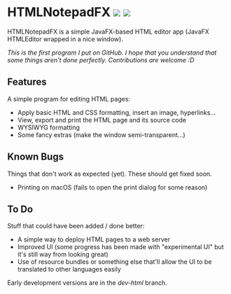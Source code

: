# HTMLNotepadFX ![][versionBadge] ![][licenseBadge]

HTMLNotepadFX is a simple JavaFX-based HTML editor app (JavaFX HTMLEditor wrapped in a nice window).

*This is the first program I put on GitHub.*
*I hope that you understand that some things aren't done perfectly.*
*Contributions are welcome :D*

## Features

A simple program for editing HTML pages:

- Apply basic HTML and CSS formatting, insert an image, hyperlinks...
- View, export and print the HTML page and its source code
- WYSIWYG formatting
- Some fancy extras (make the window semi-transparent...)

## Known Bugs

Things that don't work as expected (yet). These should get fixed soon.

- Printing on macOS (fails to open the print dialog for some reason)

## To Do

Stuff that could have been added / done better:

- A simple way to deploy HTML pages to a web server
- Improved UI (some progress has been made with "experimental UI" but it's still way from looking great)
- Use of resource bundles or something else that'll allow the UI to be translated to other languages easily

Early development versions are in the *dev-html* branch.

[licenseBadge]: https://img.shields.io/badge/license-MIT-brightgreen.svg
[versionBadge]: https://img.shields.io/badge/version-0.4-ee912e.svg
[openJFX]: https://openjfx.io/
